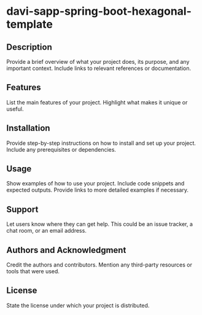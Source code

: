 # davi-sapp-spring-boot-hexagonal-template
## Description
Provide a brief overview of what your project does, its purpose, and any important context. Include links to relevant references or documentation.

## Features
List the main features of your project. Highlight what makes it unique or useful.

## Installation
Provide step-by-step instructions on how to install and set up your project. Include any prerequisites or dependencies.

## Usage
Show examples of how to use your project. Include code snippets and expected outputs. Provide links to more detailed examples if necessary.

## Support
Let users know where they can get help. This could be an issue tracker, a chat room, or an email address.

## Authors and Acknowledgment
Credit the authors and contributors. Mention any third-party resources or tools that were used.

## License
State the license under which your project is distributed.
